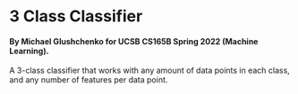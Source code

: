 # 3 Class Classifier
#### By Michael Glushchenko for UCSB CS165B Spring 2022 (Machine Learning).
A 3-class classifier that works with any amount of data points in each class, and any number of features per data point.
